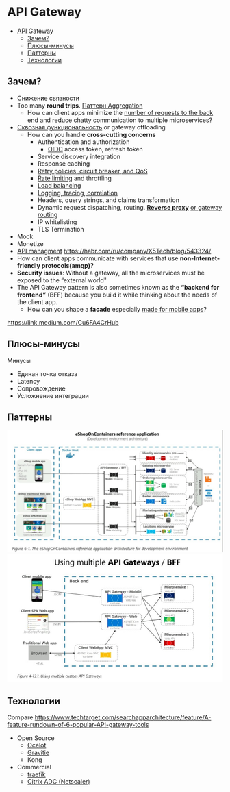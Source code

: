 # API Gateway

- [API Gateway](#api-gateway)
  - [Зачем?](#зачем)
  - [Плюсы-минусы](#плюсы-минусы)
  - [Паттерны](#паттерны)
  - [Технологии](#технологии)

## Зачем?

- Снижение связности
- Too many __round trips__. [Паттерн Aggregation](https://docs.microsoft.com/ru-ru/azure/architecture/patterns/gateway-aggregation)
  - How can client apps minimize the [number of requests to the back end](https://docs.microsoft.com/ru-ru/dotnet/architecture/microservices/architect-microservice-container-applications/direct-client-to-microservice-communication-versus-the-api-gateway-pattern) and reduce chatty
communication to multiple microservices?
- [Сквозная функциональность](https://docs.microsoft.com/ru-ru/azure/architecture/patterns/gateway-offloading) or gateway offloading
  - How can you handle __cross-cutting concerns__
    - Authentication and authorization 
      - [OIDC](../arch/../technology/protocols.integration/oidc.md) access token, refresh token
    - Service discovery integration
    - Response caching
    - [Retry policies, circuit breaker, and QoS](../arch/pattern/pattern.failure.md)
    - [Rate limiting](../arch/pattern/pattern.failure.md) and throttling
    - [Load balancing](../arch/ability/load.balancing.md)
    - [Logging, tracing, correlation](../arch/ability/observability.md)
    - Headers, query strings, and claims transformation
    - Dynamic request dispatching, routing. __[Reverse proxy](../arch/pattern/pattern.proxy.reverse.md)__ [or gateway routing](https://docs.microsoft.com/ru-ru/azure/architecture/patterns/gateway-routing)
    - IP whitelisting
    - TLS Termination
- Mock
- Monetize
- [API managment](api-managment.md)
https://habr.com/ru/company/X5Tech/blog/543324/
- How can client apps communicate with services that use __non-Internet-friendly protocols(amqp)?__
- __Security issues__: Without a gateway, all the microservices must be exposed to the “external world"
- The API Gateway pattern is also sometimes known as the __“backend for frontend”__ (BFF) because you build it while thinking about the needs of the client app.
  - How can you shape a __facade__ especially [made for mobile apps](https://microservices.io/patterns/apigateway)?
  

https://link.medium.com/Cu6FA4CrHub

## Плюсы-минусы

Минусы

- Единая точка отказа
- Latency
- Сопровождение
- Усложнение интеграции

## Паттерны

![gw](/img/pattern/integration/api.gw.jpg)
![gw multi](/img/pattern/integration/api.gw.multi.jpg)

## Технологии

Compare https://www.techtarget.com/searchapparchitecture/feature/A-feature-rundown-of-6-popular-API-gateway-tools

- Open Source
  - [Ocelot](https://medium.com/aspnetrun/building-ocelot-api-gateway-microservices-with-asp-net-core-and-docker-container-13f96026e86c)
  - [Gravitie](../technology/api/gw.gravitee.md)
  - Kong
- Commercial
  - [traefik](https://traefik.io/solutions/api-gateway/)
  - [Citrix ADC (Netscaler)](../technology/middleware/proxy.netscaler.md)
